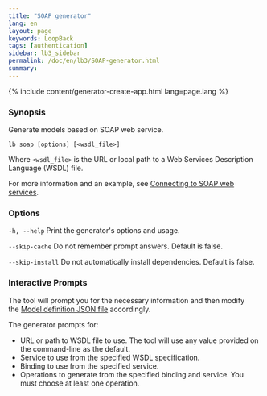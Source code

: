 ```yaml
---
title: "SOAP generator"
lang: en
layout: page
keywords: LoopBack
tags: [authentication]
sidebar: lb3_sidebar
permalink: /doc/en/lb3/SOAP-generator.html
summary:
---
```


{% include content/generator-create-app.html lang=page.lang %}

### Synopsis

Generate models based on SOAP web service.

```
lb soap [options] [<wsdl_file>]
```

Where `<wsdl_file>` is the URL or local path to a Web Services Description Language (WSDL) file.

For more information and an example, see [Connecting to SOAP web services](Connecting-to-SOAP.html).

### Options

`-h, --help`
Print the generator's options and usage.

`--skip-cache`
Do not remember prompt answers. Default is false.

`--skip-install`
Do not automatically install dependencies. Default is false.

### Interactive Prompts

The tool will prompt you for the necessary information and then modify the [Model definition JSON file](Model-definition-JSON-file.html) accordingly.

The generator prompts for:

- URL or path to WSDL file to use.  The tool will use any value provided on the command-line as the default.
- Service to use from the specified WSDL specification.
- Binding to use from the specified service.
- Operations to generate from the specified binding and service.  You must choose at least one operation.
